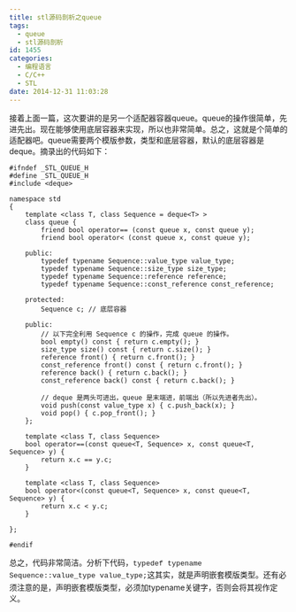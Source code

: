 ```yaml
---
title: stl源码剖析之queue
tags:
  - queue
  - stl源码剖析
id: 1455
categories:
  - 编程语言
  - C/C++
  - STL
date: 2014-12-31 11:03:28
---
```


接着上面一篇，这次要讲的是另一个适配器容器queue。queue的操作很简单，先进先出。现在能够使用底层容器来实现，所以也非常简单。总之，这就是个简单的适配器吧。queue需要两个模版参数，类型和底层容器，默认的底层容器是deque。摘录出的代码如下：

``` stylus
#ifndef _STL_QUEUE_H
#define _STL_QUEUE_H
#include <deque>

namespace std
{
    template <class T, class Sequence = deque<T> >
    class queue {
        friend bool operator== (const queue x, const queue y);
        friend bool operator< (const queue x, const queue y);

    public:
        typedef typename Sequence::value_type value_type;
        typedef typename Sequence::size_type size_type;
        typedef typename Sequence::reference reference;
        typedef typename Sequence::const_reference const_reference;

    protected:
        Sequence c; // 底层容器

    public:
        // 以下完全利用 Sequence c 的操作，完成 queue 的操作。
        bool empty() const { return c.empty(); }
        size_type size() const { return c.size(); }
        reference front() { return c.front(); }
        const_reference front() const { return c.front(); }
        reference back() { return c.back(); }
        const_reference back() const { return c.back(); }

        // deque 是两头可进出，queue 是末端进，前端出（所以先进者先出）。
        void push(const value_type x) { c.push_back(x); }
        void pop() { c.pop_front(); }
    };

    template <class T, class Sequence>
    bool operator==(const queue<T, Sequence> x, const queue<T, Sequence> y) {
        return x.c == y.c;
    }

    template <class T, class Sequence>
    bool operator<(const queue<T, Sequence> x, const queue<T, Sequence> y) {
        return x.c < y.c;
    }

};

#endif

```

总之，代码非常简洁。分析下代码，<span style="font-family: Consolas, Monaco, 'Bitstream Vera Sans Mono', 'Courier New', Courier, monospace; font-size: 13px; line-height: 1.5;">typedef typename Sequence::value_type value_type;</span>这其实，就是声明嵌套模版类型。还有必须注意的是，声明嵌套模版类型，必须加typename关键字，否则会将其视作定义。